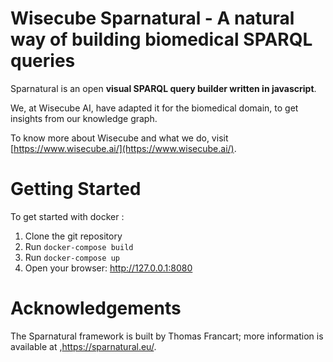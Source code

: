 # Wisecube Sparnatural - A natural way of building biomedical SPARQL queries

Sparnatural is an open **visual SPARQL query builder written in javascript**.

We, at Wisecube AI, have adapted it for the biomedical domain, to get insights from our knowledge graph. 

To know more about Wisecube and what we do, visit [https://www.wisecube.ai/](https://www.wisecube.ai/).
# Getting Started

To get started with docker :

1. Clone the git repository
2. Run ``docker-compose build``
3. Run ``docker-compose up``
4. Open your browser: http://127.0.0.1:8080

# Acknowledgements

The Sparnatural framework is built by Thomas Francart; more information is available at ,<https://sparnatural.eu/>.

